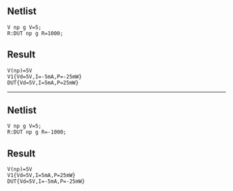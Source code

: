 ## Netlist

```text
V np g V=5;
R:DUT np g R=1000;
```

## Result

```text
V(np)=5V
V1{Vd=5V,I=-5mA,P=-25mW}
DUT{Vd=5V,I=5mA,P=25mW}
```

---

## Netlist

```text
V np g V=5;
R:DUT np g R=-1000;
```

## Result

```text
V(np)=5V
V1{Vd=5V,I=5mA,P=25mW}
DUT{Vd=5V,I=-5mA,P=-25mW}
```
